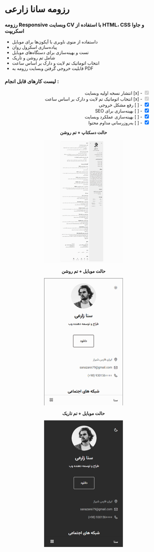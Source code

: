 
# رزومه سانا زارعی
### رزومه Responsive وبسایت CV با استفاده از HTML، CSS و جاوا اسکریپت

- داستفاده از منوی ناوبری با آیکون‌ها برای موبایل
- پیاده‌سازی اسکرول روان
- تست و بهینه‌سازی برای دستگاه‌های موبایل
- شامل تم روشن و تاریک
- انتخاب اتوماتیک تم لایت و دارک بر اساس ساعت
- قابلیت خروجی گرفتن وبسایت رزومه به PDF
  
 ### لیست کارهای قابل انجام :
<ul style="list-style-type:none;" dir="rtl">
    <li><input type="checkbox" checked disabled> - [x] انتشار نسخه اولیه وبسایت </li>
  <li><input type="checkbox" checked disabled> - [x] انتخاب اتوماتیک تم لایت و دارک بر اساس ساعت </li>
    <li><input type="checkbox" checked> - [ ] رفع مشکل خروجی </li>
    <li><input type="checkbox" checked> - [ ] بهینه‌سازی برای SEO </li>
    <li><input type="checkbox" checked> - [ ] بهینه‌سازی عملکرد وبسایت </li>
    <li><input type="checkbox" checked> - [ ] به‌روزرسانی مداوم محتوا </li>
</ul>

<p align="center">
  <strong>حالت دسکتاپ + تم روشن</strong>
</p>

<p align="center">
  <img src="Screenshot/ScreenShot1.jpg" width="50%" alt="حالت دسکتاپ + تم روشن">
</p>

<p align="center">
  <strong>حالت موبایل + تم روشن</strong>
</p>

<p align="center">
  <img src="Screenshot/ScreenShot2.png" width="50%" alt="حالت موبایل + تم روشن">
</p>

<p align="center">
  <strong>حالت موبایل + تم تاریک</strong>
</p>

<p align="center">
  <img src="Screenshot/ScreenShot3.png" width="50%" alt="حالت موبایل + تم تاریک">
</p>
